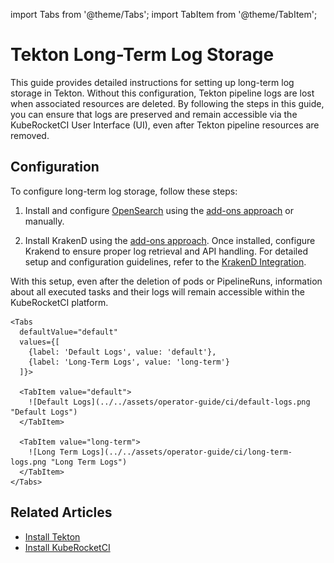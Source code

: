 import Tabs from '@theme/Tabs';
import TabItem from '@theme/TabItem';

# Tekton Long-Term Log Storage

<head>
  <link rel="canonical" href="https://docs.kuberocketci.io/docs/operator-guide/ci/tekton-long-term-storage/" />
</head>


This guide provides detailed instructions for setting up long-term log storage in Tekton. Without this configuration, Tekton pipeline logs are lost when associated resources are deleted. By following the steps in this guide, you can ensure that logs are preserved and remain accessible via the KubeRocketCI User Interface (UI), even after Tekton pipeline resources are removed.

## Configuration

To configure long-term log storage, follow these steps:

1. Install and configure [OpenSearch](https://OpenSearch.org/) using the [add-ons approach](https://github.com/epam/edp-cluster-add-ons/tree/main/clusters/core/addons/OpenSearch) or manually.

2. Install KrakenD using the [add-ons approach](https://github.com/epam/edp-cluster-add-ons/tree/main/clusters/core/addons/krakend.md). Once installed, configure Krakend to ensure proper log retrieval and API handling. For detailed setup and configuration guidelines, refer to the [KrakenD Integration](../extensions/krakend.md).

With this setup, even after the deletion of pods or PipelineRuns, information about all executed tasks and their logs will remain accessible within the KubeRocketCI platform.

    <Tabs
      defaultValue="default"
      values={[
        {label: 'Default Logs', value: 'default'},
        {label: 'Long-Term Logs', value: 'long-term'}
      ]}>

      <TabItem value="default">
        ![Default Logs](../../assets/operator-guide/ci/default-logs.png "Default Logs")
      </TabItem>

      <TabItem value="long-term">
        ![Long Term Logs](../../assets/operator-guide/ci/long-term-logs.png "Long Term Logs")
      </TabItem>
    </Tabs>

## Related Articles

* [Install Tekton](../install-tekton.md)
* [Install KubeRocketCI](../install-kuberocketci.md)
